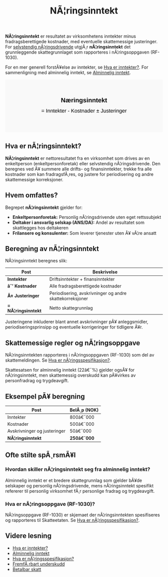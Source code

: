 ﻿---
title: "NÃ¦ringsinntekt"
meta_title: "NÃ¦ringsinntekt"
meta_description: '**NÃ¦ringsinntekt** er resultatet av virksomhetens inntekter minus fradragsberettigede kostnader, med eventuelle skattemessige justeringer. For [selvstendig nÃ¦...'
slug: naeringsinntekt
type: blog
layout: pages/single
---

**NÃ¦ringsinntekt** er resultatet av virksomhetens inntekter minus fradragsberettigede kostnader, med eventuelle skattemessige justeringer. For [selvstendig nÃ¦ringsdrivende](/blogs/regnskap/selvstendig-naeringsdrivende "Selvstendig nÃ¦ringsdrivende “ Guide til selvstendig nÃ¦ringsvirksomhet i Norge") utgjÃ¸r **nÃ¦ringsinntekt** det grunnleggende skattegrunnlaget som rapporteres i nÃ¦ringsoppgaven (RF-1030).

For en mer generell forstÃ¥else av inntekter, se [Hva er inntekter?](/blogs/regnskap/hva-er-inntekter "Hva er Inntekter? Komplett Guide til Inntektstyper og RegnskapsfÃ¸ring").
For sammenligning med alminnelig inntekt, se [Alminnelig inntekt](/blogs/regnskap/alminnelig-inntekt "Alminnelig inntekt “ Komplett guide til skattemessig resultat og beregning").

![NÃ¦ringsinntekt Oversikt](naeringsinntekt-image.svg)

## Hva er nÃ¦ringsinntekt?

**NÃ¦ringsinntekt** er nettoresultatet fra en virksomhet som drives av en enkeltperson (enkeltpersonforetak) eller selvstendig nÃ¦ringsdrivende. Den beregnes ved Ã¥ summere alle drifts- og finansinntekter, trekke fra alle kostnader som kan fradragsfÃ¸res, og justere for periodisering og andre skattemessige korreksjoner.

## Hvem omfattes?

Begrepet **nÃ¦ringsinntekt** gjelder for:

* **Enkeltpersonforetak:** Personlig nÃ¦ringsdrivende uten eget rettssubjekt
* **Deltaker i ansvarlig selskap (ANS/DA):** Andel av resultatet som skattlegges hos deltakeren
* **Frilansere og konsulenter:** Som leverer tjenester uten Ã¥ vÃ¦re ansatt

## Beregning av nÃ¦ringsinntekt

NÃ¦ringsinntekt beregnes slik:

| Post                         | Beskrivelse                                           |
|------------------------------|-------------------------------------------------------|
| **Inntekter**                | Driftsinntekter + finansinntekter                     |
| **âˆ’ Kostnader**              | Alle fradragsberettigede kostnader                    |
| **Â± Justeringer**            | Periodisering, avskrivninger og andre skattekorreksjoner |
| **= NÃ¦ringsinntekt**         | Netto skattegrunnlag                                   |

Justeringene inkluderer blant annet avskrivninger pÃ¥ anleggsmidler, periodiseringsprinsipp og eventuelle korrigeringer for tidligere Ã¥r.

## Skattemessige regler og nÃ¦ringsoppgave

NÃ¦ringsinntekten rapporteres i nÃ¦ringsoppgaven (RF-1030) som del av skattemeldingen. Se [Hva er nÃ¦ringsspesifikasjon?](/blogs/regnskap/naringsspesifikasjon "Hva er nÃ¦ringsspesifikasjon? Guide til nÃ¦ringsspesifikasjon for selvstendig nÃ¦ringsdrivende").

Skattesatsen for alminnelig inntekt (22â€¯%) gjelder ogsÃ¥ for nÃ¦ringsinntekt, men skattemessig overskudd kan pÃ¥virkes av personfradrag og trygdeavgift.

## Eksempel pÃ¥ beregning

| Post                             | BelÃ¸p (NOK) |
|----------------------------------|-------------|
| Inntekter                        | 800â€¯000     |
| Kostnader                        | 500â€¯000     |
| Avskrivninger og justeringer     | 50â€¯000      |
| **NÃ¦ringsinntekt**               | **250â€¯000** |

## Ofte stilte spÃ¸rsmÃ¥l

### Hvordan skiller nÃ¦ringsinntekt seg fra alminnelig inntekt?

Alminnelig inntekt er et bredere skattegrunnlag som gjelder bÃ¥de selskaper og personlig nÃ¦ringsdrivende, mens nÃ¦ringsinntekt spesifikt refererer til personlig virksomhet fÃ¸r personlige fradrag og trygdeavgift.

### Hva er nÃ¦ringsoppgave (RF-1030)?

NÃ¦ringsoppgave (RF-1030) er skjemaet der nÃ¦ringsinntekten spesifiseres og rapporteres til Skatteetaten. Se [Hva er nÃ¦ringsspesifikasjon?](/blogs/regnskap/naringsspesifikasjon "Hva er nÃ¦ringsspesifikasjon? Guide til nÃ¦ringsspesifikasjon for selvstendig nÃ¦ringsdrivende").

## Videre lesning

* [Hva er inntekter?](/blogs/regnskap/hva-er-inntekter "Hva er Inntekter? Komplett Guide til Inntektstyper og RegnskapsfÃ¸ring")
* [Alminnelig inntekt](/blogs/regnskap/alminnelig-inntekt "Alminnelig inntekt “ Komplett guide til skattemessig resultat og beregning")
* [Hva er nÃ¦ringsspesifikasjon?](/blogs/regnskap/naringsspesifikasjon "Hva er nÃ¦ringsspesifikasjon? Guide til nÃ¦ringsspesifikasjon for selvstendig nÃ¦ringsdrivende")
* [FremfÃ¸rbart underskudd](/blogs/regnskap/fremforbart-underskudd "FremfÃ¸rbart underskudd: Komplett guide til hÃ¥ndtering av underskudd i regnskap og skatt")
* [Betalbar skatt](/blogs/regnskap/betalbar-skatt "Betalbar skatt “ Komplett guide til beregning og hÃ¥ndtering")


